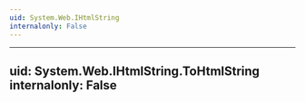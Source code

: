 ```yaml
---
uid: System.Web.IHtmlString
internalonly: False
---
```


---
uid: System.Web.IHtmlString.ToHtmlString
internalonly: False
---
